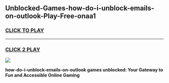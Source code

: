 
## Unblocked-Games-how-do-i-unblock-emails-on-outlook-Play-Free-onaa1
<h3>
<a href="https://premium76.site?title=how-do-i-unblock-emails-on-outlook&ref=18A1">CLICK TO PLAY</a></h3>
<hr>

<h3>
<a href="https://premium76.site?title=how-do-i-unblock-emails-on-outlook&ref=18A1">CLICK 2 PLAY</a>
  
</h3>

<a href="https://premium76.site?title=how-do-i-unblock-emails-on-outlook&ref=18A1"><img src="https://clearcache.store/games.png"></a>


**how-do-i-unblock-emails-on-outlook games unblocked: Your Gateway to Fun and Accessible Online Gaming**
